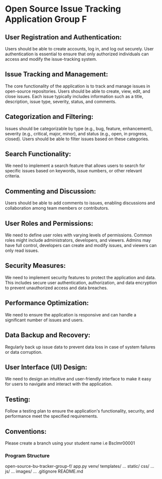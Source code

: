 # Open Source Issue Tracking Application Group F
    
## User Registration and Authentication: 
Users should be able to create accounts, log in, and log out securely. User authentication is essential to ensure that only authorized individuals can access and modify the issue-tracking system.

## Issue Tracking and Management: 
The core functionality of the application is to track and manage issues in open-source repositories. Users should be able to create, view, edit, and close issues. Each issue typically includes information such as a title, description, issue type, severity, status, and comments.

## Categorization and Filtering: 
Issues should be categorizable by type (e.g., bug, feature, enhancement), severity (e.g., critical, major, minor), and status (e.g., open, in progress, closed). Users should be able to filter issues based on these categories.

## Search Functionality: 
We need to implement a search feature that allows users to search for specific issues based on keywords, issue numbers, or other relevant criteria.

## Commenting and Discussion: 
Users should be able to add comments to issues, enabling discussions and collaboration among team members or contributors.

## User Roles and Permissions: 
We need to define user roles with varying levels of permissions. Common roles might include administrators, developers, and viewers. Admins may have full control, developers can create and modify issues, and viewers can only read issues.

## Security Measures:     
We need to implement security features to protect the application and data. This includes secure user authentication, authorization, and data encryption to prevent unauthorized access and data breaches.

##  Performance Optimization: 
We need to ensure the application is responsive and can handle a significant number of issues and users.

## Data Backup and Recovery: 
Regularly back up issue data to prevent data loss in case of system failures or data corruption.

##  User Interface (UI) Design: 
We need to design an intuitive and user-friendly interface to make it easy for users to navigate and interact with the application.

## Testing: 
Follow a testing plan to ensure the application's functionality, security, and performance meet the specified requirements.

## Conventions: 
Please create a branch using your student name i.e Bsclmr00001

### Program Structure
open-source-bu-tracker-group-f/
    app.py
    venv/
    templates/
        ...
    static/
        css/
            ...
        js/
            ...
        images/
            ...
    .gitignore
    README.md